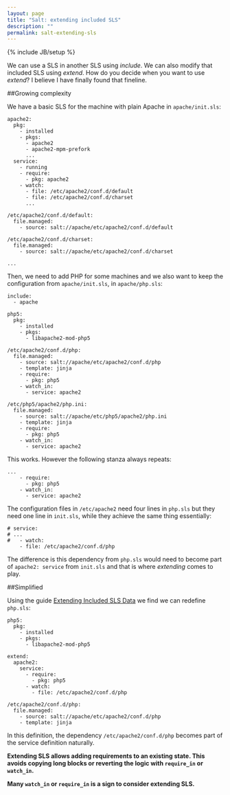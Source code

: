 ```yaml
---
layout: page
title: "Salt: extending included SLS"
description: ""
permalink: salt-extending-sls
---
```

{% include JB/setup %}

We can use a SLS in another SLS using *include*. We can also modify that 
included SLS using *extend*. How do you decide when you want to use *extend*? 
I believe I have finally found that fineline.

##Growing complexity

We have a basic SLS for the machine with plain Apache in `apache/init.sls`:

    apache2:
      pkg:
        - installed
        - pkgs:
          - apache2
          - apache2-mpm-prefork
          ...
      service:
        - running
        - require:
          - pkg: apache2
        - watch:
          - file: /etc/apache2/conf.d/default
          - file: /etc/apache2/conf.d/charset
          ...

    /etc/apache2/conf.d/default:
      file.managed:
        - source: salt://apache/etc/apache2/conf.d/default
    
    /etc/apache2/conf.d/charset:
      file.managed:
        - source: salt://apache/etc/apache2/conf.d/charset

    ...


Then, we need to add PHP for some machines and we also want to keep the 
configuration from `apache/init.sls`, in `apache/php.sls`:

    include:
      - apache
    
    php5:
      pkg:
        - installed
        - pkgs:
          - libapache2-mod-php5
    
    /etc/apache2/conf.d/php:
      file.managed:
        - source: salt://apache/etc/apache2/conf.d/php
        - template: jinja
        - require:
          - pkg: php5
        - watch_in:
          - service: apache2

    /etc/php5/apache2/php.ini:
      file.managed:
        - source: salt://apache/etc/php5/apache2/php.ini
        - template: jinja
        - require:
          - pkg: php5
        - watch_in:
          - service: apache2

This works. However the following stanza always repeats:

    ...
        - require:
          - pkg: php5
        - watch_in:
          - service: apache2

The configuration files in `/etc/apache2` need four lines in `php.sls` but 
they need one line in `init.sls`, while they achieve the same thing 
essentially:

    # service:
    # ...
    #   - watch:
        - file: /etc/apache2/conf.d/php

The difference is this dependency from `php.sls` would need to become part of 
`apache2: service` from `init.sls` and that is where *extending* comes to play.

##Simplified

Using the guide
[Extending Included SLS Data](http://docs.saltstack.com/topics/tutorials/starting_states.html#extending-included-sls-data)
we find we can redefine `php.sls`:

    php5:
      pkg:
        - installed
        - pkgs:
          - libapache2-mod-php5
    
    extend:
      apache2:
        service:
          - require:
            - pkg: php5
          - watch:
            - file: /etc/apache2/conf.d/php
    
    /etc/apache2/conf.d/php:
      file.managed:
        - source: salt://apache/etc/apache2/conf.d/php
        - template: jinja

In this definition, the dependency `/etc/apache2/conf.d/php` becomes part of 
the service definition naturally.

**Extending SLS allows adding requirements to an existing state. This avoids 
copying long blocks or reverting the logic with `require_in` or `watch_in`.**

**Many `watch_in` or `require_in` is a sign to consider extending SLS.**

